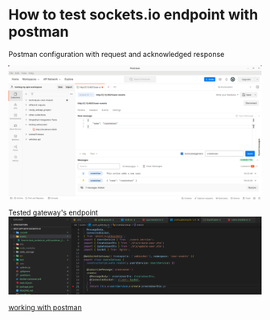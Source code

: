 # How to test sockets.io endpoint with postman

Postman configuration with request and acknowledged response

![postman configuration with request and acknowledged response](postman-socketio.png)

Tested gateway's endpoint
![testing gateway's endpoint](testing_sockets-io_method2022-08-19_19-48-52.png)

[working with postman](https://blog.postman.com/postman-now-supports-socket-io/)
